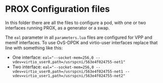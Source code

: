 # PROX Configuration files

In this folder there are all the files to configure a pod, with one or two interfaces running PROX, as a generator or a swap.

The `eal` parameter in all `parameters.lua` files are configured for VPP and memif interfaces. To use OvS-DPDK and virtio-user interfaces replace that line with something like this:

- One interface: `eal="--socket-mem=256,0 --vdev=virtio_user0,path=/usrspcni/563e4f024755-net1"`
- Two interface: `eal="--socket-mem=256,0 --vdev=virtio_user0,path=/usrspcni/563e4f024755-net1 --vdev=virtio_user1,path=/usrspcni/563e4f024755-net2"`

